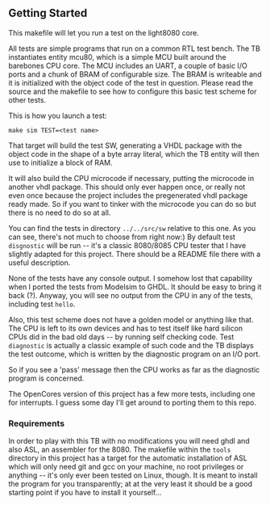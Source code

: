 ## Getting Started

This makefile will let you run a test on the light8080 core. 

All tests are simple programs that run on a common RTL test bench.
The TB instantiates entity mcu80, which is a simple MCU built around the barebones CPU core. 
The MCU includes an UART, a couple of basic I/O ports and a chunk of BRAM of configurable size.
The BRAM is writeable and it is initialized with the object code of the test in question. 
Please read the source and the makefile to see how to configure this basic test scheme for other tests.

This is how you launch a test:

```shell
make sim TEST=<test name>
```

That target will build the test SW, generating a VHDL package with the object code in the shape of a byte array literal, 
which the TB entity will then use to initialize a block of RAM. 

It will also build the CPU microcode if necessary, putting the microcode in another vhdl package. 
This should only ever happen once, or really not even once because the project includes the pregenerated vhdl package ready made. 
So if you want to tinker with the microcode you can do so but there is no need to do so at all.

You can find the tests in directory ```../../src/sw``` relative to this one. 
As you can see, there's not much to choose from right now:)
By default test ```disgnostic``` will be run -- it's a classic 8080/8085 CPU tester that I have slightly adapted for this project. 
There should be a README file there with a useful description.

None of the tests have any console output. I somehow lost that capability when I ported the tests from Modelsim to GHDL. 
It should be easy to bring it back (?). Anyway, you will see no output from the CPU in any of the tests, including test ```hello```.


Also, this test scheme does not have a golden model or anything like that. The CPU is left to its own devices and has to test
itself like hard silicon CPUs did in the bad old days -- by running self checking code. 
Test ```diagnostic``` is actually a classic example of such code and the TB displays the test outcome, which is written by the diagnostic 
program on an I/O port.

So if you see a 'pass' message then the CPU works as far as the diagnostic program is concerned.

The OpenCores version of this project has a few more tests, including one for interrupts. 
I guess some day I'll get around to porting them to this repo.

### Requirements

In order to play with this TB with no modifications you will need ghdl and also ASL, an assembler for the 8080. 
The makefile within the ```tools``` directory in this project has a target for the automatic installation of ASL which will only need git and gcc on your machine, no root privileges or anything -- it's only ever been tested on Linux, though. It is meant to install the program for you transparently; at at the very least it should be a good starting point if you have to install it yourself...





